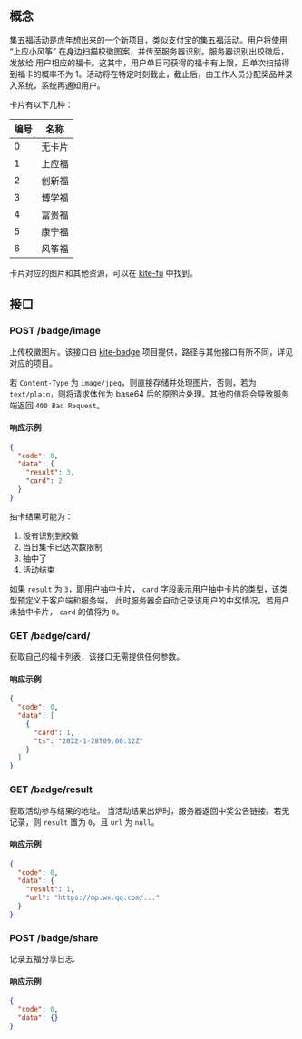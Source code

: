 ## 概念

集五福活动是虎年想出来的一个新项目，类似支付宝的集五福活动。用户将使用 “上应小风筝” 在身边扫描校徽图案，并传至服务器识别。服务器识别出校徽后，发放给 用户相应的福卡。这其中，用户单日可获得的福卡有上限，且单次扫描得到福卡的概率不为
1。活动将在特定时刻截止，截止后，由工作人员分配奖品并录入系统，系统再通知用户。

卡片有以下几种：

| 编号 | 名称   |
| ---- | ------ |
| 0    | 无卡片 |
| 1    | 上应福 |
| 2    | 创新福 |
| 3    | 博学福 |
| 4    | 富贵福 |
| 5    | 康宁福 |
| 6    | 风筝福 |

卡片对应的图片和其他资源，可以在 [kite-fu](https://github.com/kite-fu) 中找到。

## 接口

### POST /badge/image

上传校徽图片。该接口由 [kite-badge](https://github.com/SIT-kite/kite-badge) 项目提供，路径与其他接口有所不同，详见对应的项目。

若 `Content-Type` 为 `image/jpeg`，则直接存储并处理图片。否则，若为 `text/plain`，则将请求体作为 base64 后的原图片处理。其他的值将会导致服务端返回 `400 Bad Request`。

#### 响应示例

```json
{
  "code": 0,
  "data": {
    "result": 3,
    "card": 2
  }
}
```

抽卡结果可能为：

1. 没有识别到校徽
2. 当日集卡已达次数限制
3. 抽中了
4. 活动结束

如果 `result` 为 `3`，即用户抽中卡片， `card` 字段表示用户抽中卡片的类型，该类型预定义于客户端和服务端， 此时服务器会自动记录该用户的中奖情况。若用户未抽中卡片， `card` 的值将为  `0`。

### GET /badge/card/

获取自己的福卡列表，该接口无需提供任何参数。

#### 响应示例

```json
{
  "code": 0,
  "data": [
    {
      "card": 1,
      "ts": "2022-1-28T09:00:12Z"
    }
  ]
}
```

### GET /badge/result

获取活动参与结果的地址。 当活动结果出炉时，服务器返回中奖公告链接。若无记录，则 `result` 置为 `0`，且 `url` 为 `null`。

#### 响应示例

```json
{
  "code": 0,
  "data": {
    "result": 1,
    "url": "https://mp.wx.qq.com/..."
  }
}
```

### POST /badge/share

记录五福分享日志.

#### 响应示例

```json
{
  "code": 0,
  "data": {}
}
```
